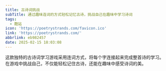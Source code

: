 ```yaml
---
title: 古诗词挑战
subTitle: 通过趣味连词的方式轻松记忆古诗，挑战自己在趣味中学习诗词
tags:
  - 酷站
icon: 'https://poetrystrands.com/favicon.ico'
link: 'https://poetrystrands.com/'
abbrlink: eb982457
date: 2025-02-15 18:03:08
---
```


这款独特的古诗词学习游戏采用连词方式，将每个字连接起来完成整首诗的学习。在游戏中挑战自己，不仅能轻松记住古诗，还能在趣味中感受诗词的美。
